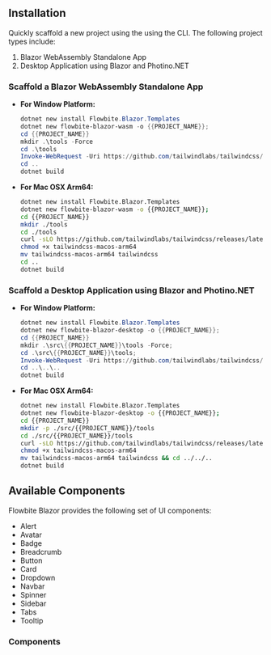 <doc title="Quick Start" description="Getting started with Flowbite Blazor">

## Installation

Quickly scaffold a new project using the using the CLI. The following project types include:
1. Blazor WebAssembly Standalone App
2. Desktop Application using Blazor and Photino.NET

### Scaffold a Blazor WebAssembly Standalone App

- __For Window Platform:__

    ```powershell
    dotnet new install Flowbite.Blazor.Templates
    dotnet new flowbite-blazor-wasm -o {{PROJECT_NAME}};
    cd {{PROJECT_NAME}}
    mkdir .\tools -Force
    cd .\tools
    Invoke-WebRequest -Uri https://github.com/tailwindlabs/tailwindcss/releases/latest/download/tailwindcss-windows-x64.exe -OutFile tailwindcss.exe -UseBasicParsing
    cd ..
    dotnet build
    ```

- __For Mac OSX Arm64:__

    ```zsh
    dotnet new install Flowbite.Blazor.Templates
    dotnet new flowbite-blazor-wasm -o {{PROJECT_NAME}};
    cd {{PROJECT_NAME}}
    mkdir ./tools
    cd ./tools
    curl -sLO https://github.com/tailwindlabs/tailwindcss/releases/latest/download/tailwindcss-macos-arm64
    chmod +x tailwindcss-macos-arm64 
    mv tailwindcss-macos-arm64 tailwindcss
    cd ..
    dotnet build
    ```

### Scaffold a Desktop Application using Blazor and Photino.NET

- __For Window Platform:__

    ```powershell
    dotnet new install Flowbite.Blazor.Templates
    dotnet new flowbite-blazor-desktop -o {{PROJECT_NAME}};
    cd {{PROJECT_NAME}}
    mkdir .\src\{{PROJECT_NAME}}\tools -Force;
    cd .\src\{{PROJECT_NAME}}\tools;
    Invoke-WebRequest -Uri https://github.com/tailwindlabs/tailwindcss/releases/latest/download/tailwindcss-windows-x64.exe -OutFile tailwindcss.exe -UseBasicParsing ;
    cd ..\..\..
    dotnet build
    ```

- __For Mac OSX Arm64:__

    ```zsh
    dotnet new install Flowbite.Blazor.Templates
    dotnet new flowbite-blazor-desktop -o {{PROJECT_NAME}};
    cd {{PROJECT_NAME}}
    mkdir -p ./src/{{PROJECT_NAME}}/tools
    cd ./src/{{PROJECT_NAME}}/tools 
    curl -sLO https://github.com/tailwindlabs/tailwindcss/releases/latest/download/tailwindcss-macos-arm64
    chmod +x tailwindcss-macos-arm64
    mv tailwindcss-macos-arm64 tailwindcss && cd ../../..
    dotnet build
    ```

</doc>

<doc title="UI Components" description="Blazor UI Components">

## Available Components

Flowbite Blazor provides the following set of UI components:

- Alert
- Avatar
- Badge
- Breadcrumb
- Button
- Card
- Dropdown
- Navbar
- Spinner
- Sidebar
- Tabs
- Tooltip

### Components

